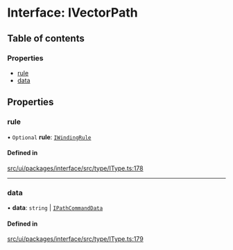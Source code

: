 # Interface: IVectorPath

## Table of contents

### Properties

- [rule](IVectorPath.md#rule)
- [data](IVectorPath.md#data)

## Properties

### rule

• `Optional` **rule**: [`IWindingRule`](../modules.md#iwindingrule)

#### Defined in

[src/ui/packages/interface/src/type/IType.ts:178](https://github.com/leaferjs/leafer-ui/blob/16756ed01a69dbd7bc933bd482f1080c8875c2f1/packages/interface/src/type/IType.ts#L178)

___

### data

• **data**: `string` \| [`IPathCommandData`](../modules.md#ipathcommanddata)

#### Defined in

[src/ui/packages/interface/src/type/IType.ts:179](https://github.com/leaferjs/leafer-ui/blob/16756ed01a69dbd7bc933bd482f1080c8875c2f1/packages/interface/src/type/IType.ts#L179)
